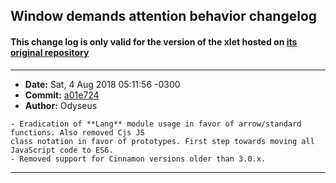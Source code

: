 ## Window demands attention behavior changelog

#### This change log is only valid for the version of the xlet hosted on [its original repository](https://gitlab.com/Odyseus/CinnamonTools)

***

- **Date:** Sat, 4 Aug 2018 05:11:56 -0300
- **Commit:** [a01e724](https://gitlab.com/Odyseus/CinnamonTools/commit/a01e724)
- **Author:** Odyseus

```
- Eradication of **Lang** module usage in favor of arrow/standard functions. Also removed Cjs JS
class notation in favor of prototypes. First step towards moving all JavaScript code to ES6.
- Removed support for Cinnamon versions older than 3.0.x.

```

***

